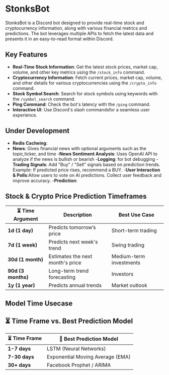 # StonksBot

StonksBot is a Discord bot designed to provide real-time stock and cryptocurrency information, along with various financial metrics and predictions. The bot leverages multiple APIs to fetch the latest data and presents it in an easy-to-read format within Discord.

## Key Features

- **Real-Time Stock Information**: Get the latest stock prices, market cap, volume, and other key metrics using the `/stock_info` command.
- **Cryptocurrency Information**: Fetch current prices, market cap, volume, and other details for various cryptocurrencies using the `/crypto_info` command.
- **Stock Symbol Search**: Search for stock symbols using keywords with the `/symbol_search` command.
- **Ping Command**: Check the bot's latency with the `/ping` command.
- **Interactive UI**: Use Discord's slash commandsfor a seamless user experience.


## Under Development
- **Redis Cacheing**: 
- **News**: Gives financial news with optional arguments such as the topic,ticker, and time
-**News Sentiment Analysis**: Uses OpenAI API to analyze if the news is bullish or bearish
-**Logging**: for bot debugging 
-**Trading Signals**: Add "Buy" / "Sell" signals based on prediction trends.
Example: If predicted price rises, recommend a BUY.
-**User Interaction & Polls**:Allow users to vote on AI predictions.
Collect user feedback and improve accuracy.
-**Prediction**:    
## Stock & Crypto Price Prediction Timeframes

| ⏳ Time Argument  | Description                         | Best Use Case           |
|---------------|-------------------------------------|-------------------------|
| **1d (1 day)**  | Predicts tomorrow’s price          | Short-term trading      |
| **7d (1 week)** | Predicts next week's trend        | Swing trading           |
| **30d (1 month)** | Estimates the next month's price | Medium-term investments |
| **90d (3 months)** | Long-term trend forecasting     | Investors               |
| **1y (1 year)**  | Predicts annual trends           | Market outlook          |

## Model Time Usecase

## ⏳ Time Frame vs. Best Prediction Model  

| ⏳ Time Frame  | 🧠 Best Prediction Model |
|--------------|--------------------------|
| **1-7 days**  | LSTM (Neural Networks)   |
| **7-30 days** | Exponential Moving Average (EMA) |
| **30+ days**  | Facebook Prophet / ARIMA |
